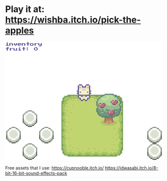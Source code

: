 # Play it at: https://wishba.itch.io/pick-the-apples

![screenshot-square.png](screenshot-square.png)

Free assets that I use:
https://cupnooble.itch.io/
https://jdwasabi.itch.io/8-bit-16-bit-sound-effects-pack
